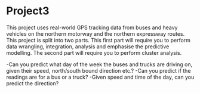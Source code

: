 # Project3


This project uses real-world GPS tracking data from buses and heavy vehicles on the northern motorway and the northern expressway routes.
This project is split into two parts. This first part will require you to perform data wrangling, integration, analysis and emphasise the predictive modelling. The second part will require you to perform cluster analysis.

-Can you predict what day of the week the buses and trucks are driving on, given their speed, north/south bound direction etc.? 
-Can you predict if the readings are for a bus or a truck?
-Given speed and time of the day, can you predict the direction?

